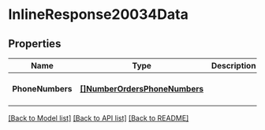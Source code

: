 # InlineResponse20034Data

## Properties
Name | Type | Description | Notes
------------ | ------------- | ------------- | -------------
**PhoneNumbers** | [**[]NumberOrdersPhoneNumbers**](number_orders_phone_numbers.md) |  | [optional] [default to null]

[[Back to Model list]](../README.md#documentation-for-models) [[Back to API list]](../README.md#documentation-for-api-endpoints) [[Back to README]](../README.md)

